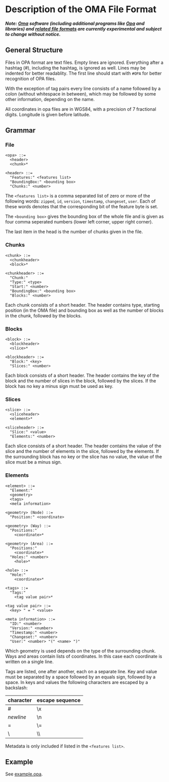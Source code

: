 # Description of the OMA File Format

***Note: [Oma](https://github.com/kumakyoo42/Oma) software (including
additional programs like [Opa](https://github.com/kumakyoo42/Opa) and
libraries) and [related file
formats](https://github.com/kumakyoo42/oma-file-formats) are currently
experimental and subject to change without notice.***

## General Structure

Files in OPA format are text files. Empty lines are ignored.
Everything after a hashtag (#), including the hashtag, is ignored as
well. Lines may be indented for better readablity. The first line
should start with `#OPA` for better recognition of OPA files.

With the exception of tag pairs every line consists of a name followed
by a colon (without whitespace in between), which may be followed by
some other information, depending on the name.

All coordinates in opa files are in WGS84, with a precision of 7
fractional digits. Longitude is given before latitude.

## Grammar

### File

    <opa> ::=
      <header>
      <chunk>*

    <header> ::=
      "Features:" <features list>
      "BoundingBox:" <bounding box>
      "Chunks:" <number>

The `<features list>` is a comma separated list of zero or more of the
following words: `zipped`, `id`, `version`, `timestamp`, `changeset`,
`user`. Each of these words denotes that the corresponding bit of the
feature byte is set.

The `<bounding box>` gives the bounding box of the whole file and is
given as four comma seperated numbers (lower left corner, upper right
corner).

The last item in the head is the number of chunks given in the file.

### Chunks

    <chunk> ::=
      <chunkheader>
      <block>*

    <chunkheader> ::=
      "Chunk:"
      "Type:" <type>
      "Start:" <number>
      "BoundingBox:" <bounding box>
      "Blocks:" <number>

Each chunk consists of a short header. The header contains type,
starting position (in the OMA file) and bounding box as well as the
number of blocks in the chunk, followed by the blocks.

### Blocks

    <block> ::=
      <blockheader>
      <slice>*

    <blockheader> ::=
      "Block:" <key>
      "Slices:" <number>

Each block consists of a short header. The header contains the key of
the block and the number of slices in the block, followed by the
slices. If the block has no key a minus sign must be used as key.

### Slices

    <slice> ::=
      <sliceheader>
      <element>*

    <sliceheader> ::=
      "Slice:" <value>
      "Elements:" <number>

Each slice consists of a short header. The header contains the value
of the slice and the number of elements in the slice, followed by the
elements. If the surrounding block has no key or the slice has no
value, the value of the slice must be a minus sign.

### Elements

    <element> ::=
      "Element:"
      <geometry>
      <tags>
      <meta information>

    <geometry> (Node) ::=
      "Position:" <coordinate>

    <geometry> (Way) ::=
      "Positions:"
        <coordinate>*

    <geometry> (Area) ::=
      "Positions:"
        <coordinate>*
      "Holes:" <number>
        <hole>*

    <hole> ::=
      "Hole:"
        <coordinate>*

    <tags> ::=
      "Tags:"
        <tag value pair>*

    <tag value pair> ::=
      <key> " = " <value>

    <meta information> ::=
      "ID:" <number>
      "Version:" <number>
      "Timestamp:" <number>
      "Changeset:" <number>
      "User:" <number> "(" <name> ")"

Which geometry is used depends on the type of the surrounding chunk.
Ways and areas contain lists of coordinates. In this case each
coordinate is written on a single line.

Tags are listed, one after another, each on a separate line. Key and
value must be separated by a space followed by an equals sign,
followed by a space. In keys and values the following characters are
escaped by a backslash:

| character | escape sequence |
| --------- | --------------- |
| #         | \\x             |
| *newline* | \\n             |
| =         | \\=             |
| \         | \\\             |

Metadata is only included if listed in the `<features list>`.

## Example

See [example.opa](/example.opa).
